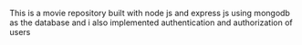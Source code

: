 This is a movie repository built with node js and express js using mongodb as the database and i also implemented authentication and authorization of users
